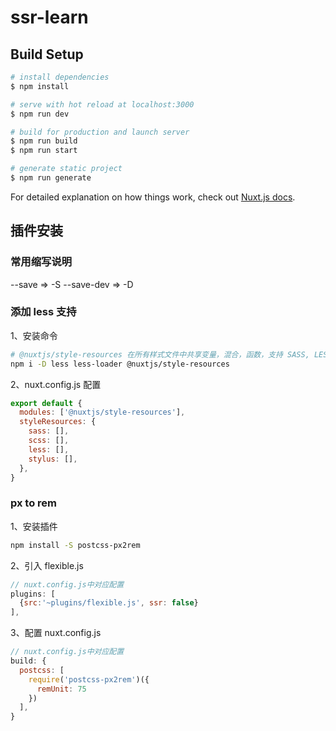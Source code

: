 # ssr-learn

## Build Setup

```bash
# install dependencies
$ npm install

# serve with hot reload at localhost:3000
$ npm run dev

# build for production and launch server
$ npm run build
$ npm run start

# generate static project
$ npm run generate
```

For detailed explanation on how things work, check out [Nuxt.js docs](https://nuxtjs.org).

## 插件安装

### 常用缩写说明

--save => -S
--save-dev => -D

### 添加 less 支持

1、安装命令

```sh
# @nuxtjs/style-resources 在所有样式文件中共享变量，混合，函数，支持 SASS, LESS and Stylus
npm i -D less less-loader @nuxtjs/style-resources
```

2、nuxt.config.js 配置

```js
export default {
  modules: ['@nuxtjs/style-resources'],
  styleResources: {
    sass: [],
    scss: [],
    less: [],
    stylus: [],
  },
}
```

### px to rem

1、安装插件

```sh
npm install -S postcss-px2rem
```

2、引入 flexible.js

```js
// nuxt.config.js中对应配置
plugins: [
  {src:'~plugins/flexible.js', ssr: false}
],
```

3、配置 nuxt.config.js

```js
// nuxt.config.js中对应配置
build: {
  postcss: [
    require('postcss-px2rem')({
      remUnit: 75
    })
  ],
}
```
